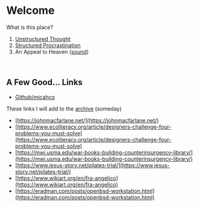 # Welcome

What is this place?

1. [Unstructured Thought](archive.html)
2. [Structured Procrastination](http://www.structuredprocrastination.com/)
3. An Appeal to Heaven ([sound](audio/battlehymnsolo.mp3))

<br>

## A Few Good... Links

* [Github/micahco](https://github.com/micahco)

These links I will add to the [archive](archive.html) (someday)

* [https://johnmacfarlane.net/](https://johnmacfarlane.net/)
* [https://www.ecoliteracy.org/article/designers-challenge-four-problems-you-must-solve](https://www.ecoliteracy.org/article/designers-challenge-four-problems-you-must-solve)
* [https://mwi.usma.edu/war-books-building-counterinsurgency-library/](https://mwi.usma.edu/war-books-building-counterinsurgency-library/)
* [https://www.jesus-story.net/pilates-trial/](https://www.jesus-story.net/pilates-trial/)
* [https://www.wikiart.org/en/fra-angelico](https://www.wikiart.org/en/fra-angelico)
* [https://eradman.com/posts/openbsd-workstation.html](https://eradman.com/posts/openbsd-workstation.html)